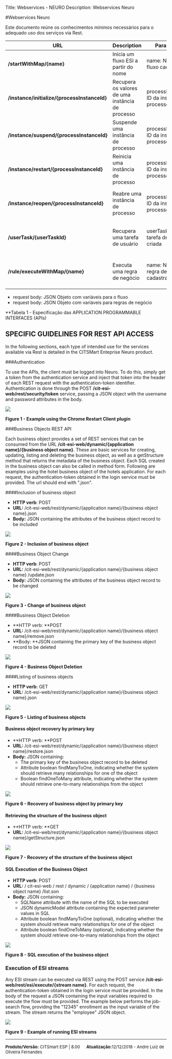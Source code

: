 ﻿Title: Webservices - NEURO
Description: Webservices Neuro

#Webservices Neuro

Este documento reúne os conhecimentos mínimos necessários para o adequado uso dos serviços via Rest.

| **URL**                                      | **Description**                           | **Parameters**                                | **Return**                                        |
|----------------------------------------------|-------------------------------------------|-----------------------------------------------|---------------------------------------------------|
| **/startWithMap/{name}**                     | Inicia um fluxo ESI a partir do nome                | name: Nome do fluxo cadastrado             | Objeto representativo do fluxo cadastrado      |
| **/instance/initialize/{processInstanceId}** | Recupera os valores de uma instância de processo | processInstanceid: ID da instância de processo | Objeto representativo da instância de processo cadastrada |
| **/instance/suspend/{processInstanceId}**    | Suspende uma instância de processo               | processInstanceid: ID da instância de processo | Objeto representativo da instância de processo cadastrada |
| **/instance/restart/{processInstanceId}**    | Reinicia uma instância de processo               | processInstanceid: ID da instância de processo | Objeto representativo da instância de processo cadastrada |
| **/instance/reopen/{processInstanceId}**     | Reabre uma instância de processo                | processInstanceid: ID da instância de processo | Objeto representativo da instância de processo cadastrada |
| **/userTask/{userTaskId}**                   | Recupera uma tarefa de usuário                    | userTaskId: ID da tarefa de usuário criada       | Objeto representativo da instância de processo cadastrada |
| **/rule/executeWithMap/{name}**              | Executa uma regra de negócio                  | name: Nome da regra de negócio cadastrada    | Objeto representativo da regra de negócio executada      |

-   request body: JSON Objeto com variáveis para o fluxo
-   request body: JSON Objeto com variáveis para regras de negócio

**Tabela 1 - Especificação das APPLICATION PROGRAMMABLE INTERFACES (APIs)

SPECIFIC GUIDELINES FOR REST API ACCESS
---------------------------------------

In the following sections, each type of intended use for the services available via Rest is detailed in the CITSMart Enteprise Neuro product.

###Authentication

To use the APIs, the client must be logged into Neuro. To do this, simply get a token from the authentication service and inject that token into the header of each REST request with the authentication-token identifier.
Authentication is done through the POST **/cit-esi-web/rest/security/token** service, passing a JSON object with the username and password attributes in the body.

![](../img/9181.png)

**Figure 1 - Example using the Chrome Restart Client plugin**

###Business Objects REST API

Each business object provides a set of REST services that can be consumed from the URL **/cit-esi-web/dynamic/{application name}/{business object name}**. These are basic services for creating, updating, listing and deleting the business object, as well as a getStructure method that returns the metadata of the business object. Each SQL created in the business object can also be called in method form.
Following are examples using the hotel business object of the hotels application. For each request, the authentication-token obtained in the login service must be provided. The url should end with ".json".

####Inclusion of business object

-   **HTTP verb**: POST
-   **URL:** /cit-esi-web/rest/dynamic/{application name}/{business object name}.json
-   **Body:** JSON containing the attributes of the business object record to be included

![](../img/9182.png)

**Figure 2 - Inclusion of business object**

####Business Object Change

-   **HTTP verb**: POST
-   **URL:** /cit-esi-web/rest/dynamic/{application name}/{business object name} /update.json
-   **Body:** JSON containing the attributes of the business object record to be changed

![](../img/9183.png)

**Figure 3 - Change of business object**

####Business Object Deletion

-   **HTTP verb: **POST
-   **URL:** /cit-esi-web/rest/dynamic/{application name}/{business object name}/remove.json
-   **Body: **JSON containing the primary key of the business object record to be deleted

![](../img/9184.png)

**Figure 4 - Business Object Deletion**

####Listing of business objects

-   **HTTP verb:** GET
-   **URL:** /cit-esi-web/rest/dynamic/{application name}/{business object name}.json

![](../img/9185.png)

**Figure 5 - Listing of business objects**

#### Business object recovery by primary key

-   **HTTP verb: **POST
-   **URL:** /cit-esi-web/rest/dynamic/{application name}/{business object name}/restore.json
-   **Body:** JSON containing:
    -   The primary key of the business object record to be deleted
    -   Attribute boolean findManyToOne, indicating whether the system should retrieve many relationships for one of the object
    -   Boolean findOneToMany attribute, indicating whether the system should retrieve one-to-many relationships from the object

![](../img/9186.png)

**Figure 6 - Recovery of business object by primary key**

#### Retrieving the structure of the business object

-   **HTTP verb: **GET
-   **URL:** /cit-esi-web/rest/dynamic/{application name}/{business object name}/getStructure.json

![](../img/9187.png)

**Figure 7 - Recovery of the structure of the business object**

#### SQL Execution of the Business Object

-   **HTTP verb**: POST
-   **URL:** / cit-esi-web / rest / dynamic / {application name} / {business object name} /list.son
-   **Body:** JSON containing:
    -   SQLName attribute with the name of the SQL to be executed
    -   JSON dynamicModel attribute containing the expected parameter values in SQL
    -   Attribute boolean findManyToOne (optional), indicating whether the system should retrieve many relationships for one of the object
    -   Attribute boolean findOneToMany (optional), indicating whether the system should retrieve one-to-many relationships from the object

![](../img/9188.png)

**Figure 8 - SQL execution of the business object**

### Execution of ESI streams

Any ESI stream can be executed via REST using the POST service **/cit-esi-web/rest/esi/execute/{stream name}**. For each request, the authentication-token obtained in the login service must be provided.
In the body of the request a JSON containing the input variables required to execute the flow must be provided.
The example below performs the job-search flow, providing the "12345" enrollment as the input variable of the stream.
The stream returns the "employee" JSON object.

![](../img/9189.png)

**Figure 9 - Example of running ESI streams**

<hr>
<font  Size=2><b>Produto/Versão:</b> CITSmart ESP | 8.00</font> &nbsp; &nbsp;
<font  Size=2><b>Atualização:</b>12/12/2018 - Andre Luiz de Oliveira Fernandes</font>
	







